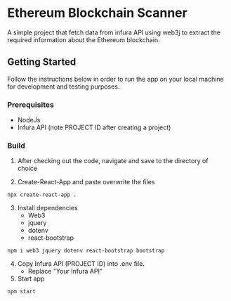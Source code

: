 # Ethereum Blockchain Scanner

A simple project that fetch data from infura API using web3j to extract the required information about the Ethereum blockchain. 



## Getting Started

Follow the instructions below in order to run the app on your local machine for development and testing purposes.

### Prerequisites

- NodeJs
- Infura API (note PROJECT ID after creating a project)


### Build

1. After checking out the code, navigate and save to the directory of choice

2. Create-React-App and paste overwrite the files

```
npx create-react-app .
```

3. Install dependencies
   - Web3
   - jquery
   - dotenv
   - react-bootstrap

```
npm i web3 jquery dotenv react-bootstrap bootstrap
```

4. Copy Infura API (PROJECT ID) into .env file.
   - Replace "Your Infura API"
5. Start app

```
npm start
```
